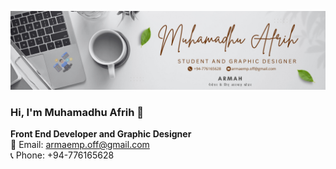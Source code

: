 ![Cover Image](https://github.com/armahah23/armahah23/blob/main/Cover.png)


### Hi, I'm Muhamadhu Afrih 👋

**Front End Developer and Graphic Designer**  
📧 Email: [armaemp.off@gmail.com](mailto:armaemp.off@gmail.com)  
📞 Phone: +94-776165628 
<!--
**armahah23/armahah23** is a ✨ _special_ ✨ repository because its `README.md` (this file) appears on your GitHub profile.

Here are some ideas to get you started:

- 🔭 I’m currently working on ...
- 🌱 I’m currently learning ...
- 👯 I’m looking to collaborate on ...
- 🤔 I’m looking for help with ...
- 💬 Ask me about ...
- 📫 How to reach me: ...
- 😄 Pronouns: ...
- ⚡ Fun fact: ...
-->
